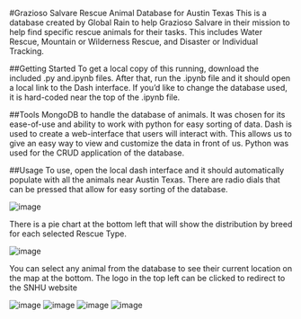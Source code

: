 #Grazioso Salvare Rescue Animal Database for Austin Texas
This is a database created by Global Rain to help Grazioso Salvare in their mission to help find specific rescue animals for their tasks. This includes Water Rescue, Mountain or Wilderness Rescue, and Disaster or Individual Tracking.

##Getting Started
To get a local copy of this running, download the included .py and.ipynb files. After that, run the .ipynb file and it should open a local link to the Dash interface. If you’d like to change the database used, it is hard-coded near the top of the  .ipynb file.

##Tools
MongoDB to handle the database of animals. It was chosen for its ease-of-use and ability to work with python for easy sorting of data.
Dash is used to create a web-interface that users will interact with. This allows us to give an easy way to view and customize the data in front of us.
Python was used for the CRUD application of the database.  

##Usage
To use, open the local dash interface and it should automatically populate with all the animals near Austin Texas. There are radio dials that can be pressed that allow for easy sorting of the database.

![image](https://github.com/user-attachments/assets/9d433802-0977-4d7b-836e-13f76dd872d3)

 
There is a pie chart at the bottom left that will show the distribution by breed for each selected Rescue Type.

![image](https://github.com/user-attachments/assets/52e3ba56-9046-46ce-9760-6af46ee8923e)

 
You can select any animal from the database to see their current location on the map at the bottom.
The logo in the top left can be clicked to redirect to the SNHU website

![image](https://github.com/user-attachments/assets/2ef7470a-445d-44cd-8c1e-b0c6c75268ce)
![image](https://github.com/user-attachments/assets/322ce136-e234-4ef0-92eb-94c79bc20771)
![image](https://github.com/user-attachments/assets/f4630c2c-ed3f-407c-b7bf-10b1ec9aded8)
![image](https://github.com/user-attachments/assets/72118b2e-d60a-4c48-a618-701d35ccc6f8)


 
 
 
 

